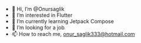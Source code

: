 - 👋 Hi, I’m @Onursaglik
- 👀 I’m interested in Flutter
- 🌱 I’m currently learning Jetpack Compose
- 💞️ I’m looking for a job
- 📫 How to reach me, onur_saglik333@hotmail.com

<!---
Onursaglik/Onursaglik is a ✨ special ✨ repository because its `README.md` (this file) appears on your GitHub profile.
You can click the Preview link to take a look at your changes.
--->
